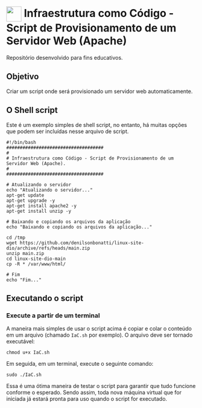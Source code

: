 <h1>
    <a href="https://www.dio.me/">
     <img align="center" width="40px" src="https://hermes.digitalinnovation.one/assets/diome/logo-minimized.png"></a>
    <span> Infraestrutura como Código - Script de Provisionamento de um Servidor Web (Apache)</span>
</h1>

Repositório desenvolvido para fins educativos.

## Objetivo
Criar um script onde será provisionado um servidor web automaticamente.

## O Shell script 

Este é um exemplo simples de shell script, no entanto, há muitas opções que podem ser incluídas nesse arquivo de script.

```
#!/bin/bash
####################################
#
# Infraestrutura como Código - Script de Provisionamento de um Servidor Web (Apache).
#
####################################

# Atualizando o servidor
echo "Atualizando o servidor..."
apt-get update
apt-get upgrade -y
apt-get install apache2 -y
apt-get install unzip -y

# Baixando e copiando os arquivos da aplicação
echo "Baixando e copiando os arquivos da aplicação..."

cd /tmp
wget https://github.com/denilsonbonatti/linux-site-dio/archive/refs/heads/main.zip
unzip main.zip
cd linux-site-dio-main
cp -R * /var/www/html/

# Fim
echo "Fim..."
```
## Executando o script

### Execute a partir de um terminal

A maneira mais simples de usar o script acima é copiar e colar o conteúdo em um arquivo (chamado `IaC.sh` por exemplo). O arquivo deve ser tornado executável:

```
chmod u+x IaC.sh
```
Em seguida, em um terminal, execute o seguinte comando:

```
sudo ./IaC.sh
```
Essa é uma ótima maneira de testar o script para garantir que tudo funcione conforme o esperado. Sendo assim, toda nova máquina virtual que for iniciada já estará pronta para uso quando o script for executado.